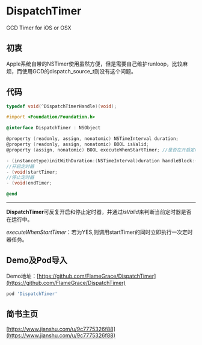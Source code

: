 # DispatchTimer
GCD Timer for iOS or OSX

## 初衷

Apple系统自带的NSTimer使用虽然方便，但是需要自己维护runloop，比较麻烦，而使用GCD的dispatch_source_t则没有这个问题。



## 代码

```objective-c
typedef void(^DispatchTimerHandle)(void);

#import <Foundation/Foundation.h>

@interface DispatchTimer : NSObject

@property (readonly, assign, nonatomic) NSTimeInterval duration;
@property (readonly, assign, nonatomic) BOOL isValid;
@property (assign, nonatomic) BOOL executeWhenStartTimer; //是否在开启定时器时立即执行一次，默认YES

- (instancetype)initWithDuration:(NSTimeInterval)duration handleBlock:(DispatchTimerHandle)handleBlock;
//开启定时器
- (void)startTimer;
//停止定时器
- (void)endTimer;

@end
```

***

**DispatchTimer**可反复开启和停止定时器，并通过*isValid*来判断当前定时器是否在运行中。

*executeWhenStartTimer*：若为YES,则调用startTimer的同时立即执行一次定时器任务。



## Demo及Pod导入

Demo地址：[https://github.com/FlameGrace/DispatchTimer](https://github.com/FlameGrace/DispatchTimer)

```ruby
pod 'DispatchTimer'
```


## 简书主页

[https://www.jianshu.com/u/9c7775326f88](https://www.jianshu.com/u/9c7775326f88)